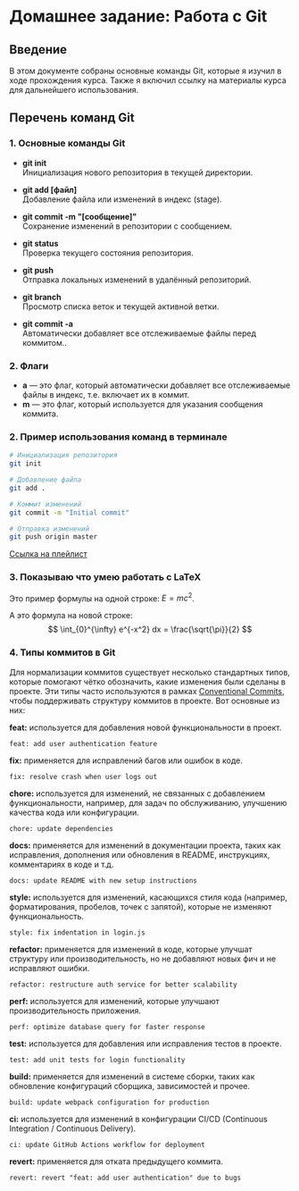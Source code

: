 # Домашнее задание: Работа с Git

## Введение
В этом документе собраны основные команды Git, которые я изучил в ходе прохождения курса. Также я включил ссылку на материалы курса для дальнейшего использования.

## Перечень команд Git

### 1. **Основные команды Git**

- **git init**  
  Инициализация нового репозитория в текущей директории.

- **git add [файл]**  
  Добавление файла или изменений в индекс (stage).

- **git commit -m "[сообщение]"**  
  Сохранение изменений в репозитории с сообщением.

- **git status**  
  Проверка текущего состояния репозитория.

- **git push**  
  Отправка локальных изменений в удалённый репозиторий.

- **git branch**  
  Просмотр списка веток и текущей активной ветки.

- **git commit -a**  
  Автоматически добавляет все отслеживаемые файлы перед коммитом..

### 2. Флаги
 - **a** — это флаг, который автоматически добавляет все отслеживаемые файлы в индекс, т.е. включает их в коммит.
 - **m** — это флаг, который используется для указания сообщения коммита.

### 2. **Пример использования команд в терминале**
```bash
# Инициализация репозитория
git init

# Добавление файла
git add .

# Коммит изменений
git commit -m "Initial commit"

# Отправка изменений
git push origin master
```

[Ссылка на плейлист](https://www.youtube.com/playlist?list=PLDyvV36pndZFHXjXuwA_NywNrVQO0aQqb)

### 3. Показываю что умею работать с LaTeX

Это пример формулы на одной строке: $E = mc^2$.

А это формула на новой строке:
$$
\int_{0}^{\infty} e^{-x^2} dx = \frac{\sqrt{\pi}}{2}
$$

### 4. Типы коммитов в Git

Для нормализации коммитов существует несколько стандартных типов, которые помогают чётко обозначить, какие изменения были сделаны в проекте. Эти типы часто используются в рамках [Conventional Commits](https://www.conventionalcommits.org/), чтобы поддерживать структуру коммитов в проекте. Вот основные из них:

**feat:** используется для добавления новой функциональности в проект.  

`feat: add user authentication feature`

**fix:** применяется для исправлений багов или ошибок в коде.  
 
`fix: resolve crash when user logs out`

**chore:** используется для изменений, не связанных с добавлением функциональности, например, для задач по обслуживанию, улучшению качества кода или конфигурации.  
  
`chore: update dependencies`

**docs:** применяется для изменений в документации проекта, таких как исправления, дополнения или обновления в README, инструкциях, комментариях в коде и т.д.  

`docs: update README with new setup instructions`

**style:** используется для изменений, касающихся стиля кода (например, форматирования, пробелов, точек с запятой), которые не изменяют функциональность.  
 
`style: fix indentation in login.js`

**refactor:** применяется для изменений в коде, которые улучшат структуру или производительность, но не добавляют новых фич и не исправляют ошибки.  
 
`refactor: restructure auth service for better scalability`

**perf:** используется для изменений, которые улучшают производительность приложения.  

`perf: optimize database query for faster response`

**test:** используется для добавления или исправления тестов в проекте.  

`test: add unit tests for login functionality`

**build:** применяется для изменений в системе сборки, таких как обновление конфигураций сборщика, зависимостей и прочее.  

`build: update webpack configuration for production`

**ci:** используется для изменений в конфигурации CI/CD (Continuous Integration / Continuous Delivery).  

`ci: update GitHub Actions workflow for deployment`

**revert:** применяется для отката предыдущего коммита.  
  
`revert: revert "feat: add user authentication" due to bugs`


